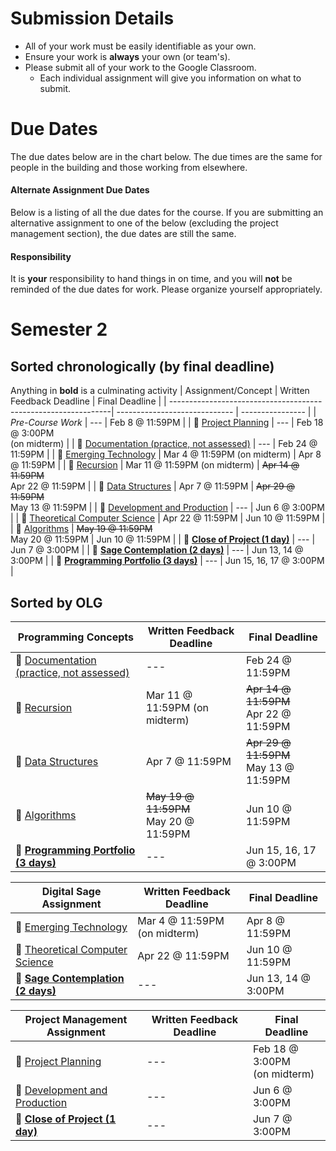 # Submission Details
* All of your work must be easily identifiable as your own.
* Ensure your work is **always** your own (or team's).
* Please submit all of your work to the Google Classroom.
  * Each individual assignment will give you information on what to submit.

# Due Dates

The due dates below are in the chart below.  The due times are the same for people in the building and those working from elsewhere.

#### Alternate Assignment Due Dates

Below is a listing of all the due dates for the course.  If you are submitting an alternative assignment to one of the below (excluding the project management section), the due dates are still the same.  

#### Responsibility

It is **your** responsibility to hand things in on time, and you will **not** be reminded of the due dates for work.  Please organize yourself appropriately.

# Semester 2
## Sorted chronologically (by final deadline)

Anything in **bold** is a culminating activity
| Assignment/Concept                                             |   Written Feedback Deadline   |  Final Deadline  |
| ---------------------------------------------------------------| ----------------------------- | ---------------- |
| _Pre-Course Work_                                              | ---                           | Feb 8 @ 11:59PM  |
| &#x1F4D8; [Project Planning][PP]                               | ---                           | Feb 18 @ 3:00PM <br/> (on midterm)  |
| &#x1F4D9; [Documentation (practice, not assessed)][DOX]        | ---                           | Feb 24 @ 11:59PM |
| &#x1F4D7; [Emerging Technology][ET]                            | Mar 4 @ 11:59PM (on midterm)  | Apr 8 @ 11:59PM  |
| &#x1F4D9; [Recursion][RECUR]                                   | Mar 11 @ 11:59PM (on midterm) | ~~Apr 14 @ 11:59PM~~ <br/> Apr 22 @ 11:59PM |
| &#x1F4D9; [Data Structures][DS]                                | Apr 7 @ 11:59PM               | ~~Apr 29 @ 11:59PM~~ <br/> May 13 @ 11:59PM |
| &#x1F4D8; [Development and Production][PDP]                    | ---                           | Jun 6  @ 3:00PM  |
| &#x1F4D7; [Theoretical Computer Science][TCS]                  | Apr 22 @ 11:59PM              | Jun 10 @ 11:59PM |
| &#x1F4D9; [Algorithms][ALGO]                                   | ~~May 19 @ 11:59PM~~ <br/> May 20 @ 11:59PM | Jun 10 @ 11:59PM |
| &#x1F4D8; [**Close of Project (1 day)**][PC]                   | ---                           | Jun 7 @ 3:00PM          |
| &#x1F4D7; [**Sage Contemplation (2 days)**][DSC]               | ---                           | Jun 13, 14 @ 3:00PM |
| &#x1F4D9; [**Programming Portfolio (3 days)**][PORT]           | ---                           | Jun 15, 16, 17 @ 3:00PM |

## Sorted by OLG
| Programming Concepts                                            |   Written Feedback Deadline   |  Final Deadline  |
| --------------------------------------------------------------- | ----------------------------- | ---------------- |
| &#x1F4D9; [Documentation (practice, not assessed)][DOX]         | ---                           | Feb 24 @ 11:59PM |
| &#x1F4D9; [Recursion][RECUR]                                    | Mar 11 @ 11:59PM (on midterm) | ~~Apr 14 @ 11:59PM~~ <br/> Apr 22 @ 11:59PM |
| &#x1F4D9; [Data Structures][DS]                                 | Apr 7 @ 11:59PM               | ~~Apr 29 @ 11:59PM~~ <br/> May 13 @ 11:59PM  |
| &#x1F4D9; [Algorithms][ALGO]                                    | ~~May 19 @ 11:59PM~~ <br/> May 20 @ 11:59PM              | Jun 10 @ 11:59PM |
| &#x1F4D9; [**Programming Portfolio (3 days)**][PORT]            | ---                           | Jun 15, 16, 17 @ 3:00PM |

| Digital Sage Assignment                                         |   Written Feedback Deadline   |  Final Deadline  |
| --------------------------------------------------------------- | ----------------------------- | ---------------- |
| &#x1F4D7; [Emerging Technology][ET]                             | Mar 4 @ 11:59PM (on midterm)  | Apr 8 @ 11:59PM  |
| &#x1F4D7; [Theoretical Computer Science][TCS]                   | Apr 22 @ 11:59PM              | Jun 10 @ 11:59PM |
| &#x1F4D7; [**Sage Contemplation (2 days)**][DSC]                | ---                           | Jun 13, 14 @ 3:00PM |

|  Project Management Assignment                                  |   Written Feedback Deadline   |  Final Deadline  |
| --------------------------------------------------------------- | ----------------------------- | ---------------- |
| &#x1F4D8; [Project Planning][PP]                                | ---                           | Feb 18 @ 3:00PM <br/> (on midterm) |
| &#x1F4D8; [Development and Production][PDP]                     | ---                           | Jun 6  @ 3:00PM  |
| &#x1F4D8; [**Close of Project (1 day)**][PC]                    | ---                           | Jun 7 @ 3:00PM   |

[DOX]: /Documentation
[DS]: ./Data-Structures
[ALGO]: ./Algorithms
[PP]: ./Project-Planning
[PDP]: ./Project-Development-and-Production
[PC]: ./Project-Closing
[ET]: ./Emerging-Technology
[TCS]: ./Theoretical-Computer-Science
[RECUR]: ./Recursion
[DSC]: ./Digital-Sage-Contemplation
[PORT]: ./Programming-Portfolio